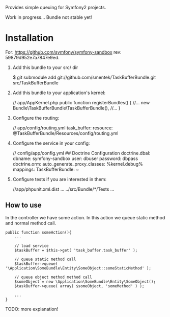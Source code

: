 Provides simple queuing for Symfony2 projects.

Work in progress... Bundle not stable yet!

Installation
============

For: https://github.com/symfony/symfony-sandbox rev: 59879d952e7a7847e9ed. 

  1. Add this bundle to your src/ dir

        $ git submodule add git://github.com/smentek/TaskBufferBundle.git src/TaskBufferBundle

  2. Add this bundle to your application's kernel:

		// app/AppKernel.php
		public function registerBundles()
		{
		    //...
		    new Bundle\TaskBufferBundle\TaskBufferBundle(),
		    //...
		}

  3. Configure the routing:

		// app/config/routing.yml
		task_buffer:
		  resource: @TaskBufferBundle/Resources/config/routing.yml

  4. Configure the service in your config:

		// config/app/config.yml
		 ## Doctrine Configuration
		doctrine.dbal:
	        dbname:   symfony-sandbox
			user:     dbuser
			password: dbpass
		doctrine.orm:
		    auto_generate_proxy_classes: %kernel.debug%
		    mappings:
		        TaskBufferBundle: ~

  5. Configure tests if you are interested in them:

		//app/phpunit.xml.dist
		<testsuites>
		    <testsuite name="Project Test Suite">
		        ...
		        <directory>../src/Bundle/*/Tests</directory>
		        ...
		    </testsuite>
		</testsuites>

How to use
----------

In the controller we have some action. In this action we queue static method and normal method call.

    public function someAction(){
        ...

        // load service
    	$taskBuffer = $this->get( 'task_buffer.task_buffer' );
    	
    	// queue static method call 
    	$taskBuffer->queue( '\Application\SomeBundle\Entity\SomeObject::someStaticMethod' );

    	// queue object method method call    	
    	$someObject = new \Application\SomeBundle\Entity\SomeObject();
    	$taskBuffer->queue( array( $someObject, 'someMethod' ) );

        ...
    }

TODO: more explanation!    